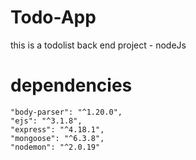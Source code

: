 # Todo-App

this is a todolist back end project - nodeJs

# dependencies
    "body-parser": "^1.20.0",
    "ejs": "^3.1.8",
    "express": "^4.18.1",
    "mongoose": "^6.3.8",
    "nodemon": "^2.0.19"
  

